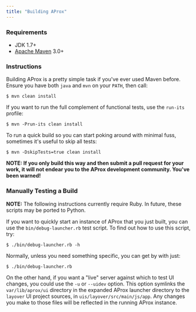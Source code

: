 ```yaml
---
title: "Building AProx"
---
```


### Requirements

* JDK 1.7+
* [Apache Maven](http://maven.apache.org/download.html) 3.0+

### Instructions

Building AProx is a pretty simple task if you've ever used Maven before. Ensure you have both `java` and `mvn` on your `PATH`, then call:

	$ mvn clean install

If you want to run the full complement of functional tests, use the `run-its` profile:

	$ mvn -Prun-its clean install

To run a quick build so you can start poking around with minimal fuss, sometimes it's useful to skip all tests:

	$ mvn -DskipTests=true clean install

**NOTE: If you only build this way and then submit a pull request for your work, it will not endear you to the AProx development community. You've been warned!** 

### Manually Testing a Build

**NOTE:** The following instructions currently require Ruby. In future, these scripts may be ported to Python.

If you want to quickly start an instance of AProx that you just built, you can use the `bin/debug-launcher.rb` test script. To find out how to use this script, try:

	$ ./bin/debug-launcher.rb -h

Normally, unless you need something specific, you can get by with just:

	$ ./bin/debug-launcher.rb

On the other hand, if you want a "live" server against which to test UI changes, you could use the `-u` or `--uidev` option. This option symlinks the `var/lib/aprox/ui` directory in the expanded AProx launcher directory to the `layover` UI project sources, in `uis/layover/src/main/js/app`. Any changes you make to those files will be reflected in the running AProx instance.
